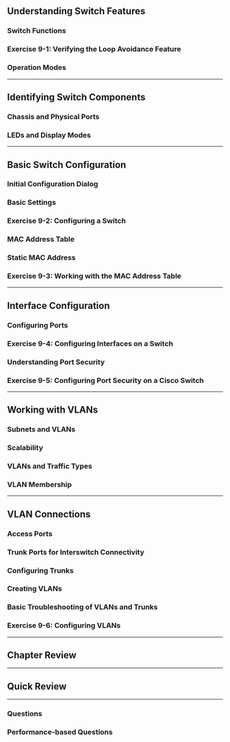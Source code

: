 
## Understanding Switch Features

### Switch Functions

### Exercise 9-1: Verifying the Loop Avoidance Feature

### Operation Modes

---

## Identifying Switch Components

### Chassis and Physical Ports

### LEDs and Display Modes

---

## Basic Switch Configuration

### Initial Configuration Dialog

### Basic Settings

### Exercise 9-2: Configuring a Switch

### MAC Address Table

### Static MAC Address

### Exercise 9-3: Working with the MAC Address Table

---

## Interface Configuration

### Configuring Ports

### Exercise 9-4: Configuring Interfaces on a Switch

### Understanding Port Security

### Exercise 9-5: Configuring Port Security on a Cisco Switch

---

## Working with VLANs

### Subnets and VLANs

### Scalability

### VLANs and Traffic Types

### VLAN Membership

---

## VLAN Connections

### Access Ports

### Trunk Ports for Interswitch Connectivity

### Configuring Trunks

### Creating VLANs

### Basic Troubleshooting of VLANs and Trunks

### Exercise 9-6: Configuring VLANs

---

## Chapter Review

---

## Quick Review

---

### Questions

### Performance-based Questions
